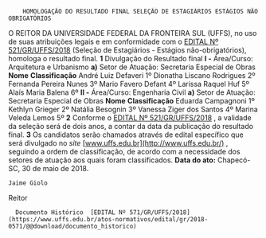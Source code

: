         HOMOLOGAÇÃO DO RESULTADO FINAL SELEÇÃO DE ESTAGIÁRIOS ESTÁGIOS NÃO OBRIGATÓRIOS  

 O REITOR DA UNIVERSIDADE FEDERAL DA FRONTEIRA SUL (UFFS), no uso de suas atribuições legais e em conformidade com o [EDITAL Nº 521/GR/UFFS/2018](https://www.uffs.edu.br/atos-normativos/edital/gr/2018-0521)  (Seleção de Estagiários - Estágios não-obrigatórios), homologa o resultado final.   **1** Divulgação do Resultado final **I -** Área/Curso: Arquitetura e Urbanismo **a)** Setor de Atuação: Secretaria Especial de Obras     **Nome**    **Classificação**      André Luiz Defaveri   1º     Dionatha Liscano Rodrigues   2º     Fernanda Pereira Nunes   3º     Mario Favero Defant   4º     Larissa Raquel Huf   5º     Alaís Maria Balena   6º     **II -** Área/Curso: Engenharia Civil **a)** Setor de Atuação: Secretaria Especial de Obras     **Nome**    **Classificação**      Eduarda Campagnoni   1º     Kethlyn Grieger   2º     Natália Besognin   3º     Vanessa Ziger dos Santos   4º     Marina Veleda Lemos   5º       **2** Conforme o [EDITAL Nº 521/GR/UFFS/2018](https://www.uffs.edu.br/atos-normativos/edital/gr/2018-0521)  , a validade da seleção será de dois anos, a contar da data da publicação do resultado final.   **3** Os candidatos serão chamados através de edital específico que será divulgado no *site*  [www.uffs.edu.br](http://www.uffs.edu.br/)  , seguindo a ordem de classificação, de acordo com a necessidade dos setores de atuação aos quais foram classificados.      **Data do ato:** Chapecó-SC, 30 de maio de 2018.   
 

    Jaime Giolo   
 Reitor 

      Documento Histórico  [EDITAL Nº 571/GR/UFFS/2018](https://www.uffs.edu.br/atos-normativos/edital/gr/2018-0571/@@download/documento_historico)     
      